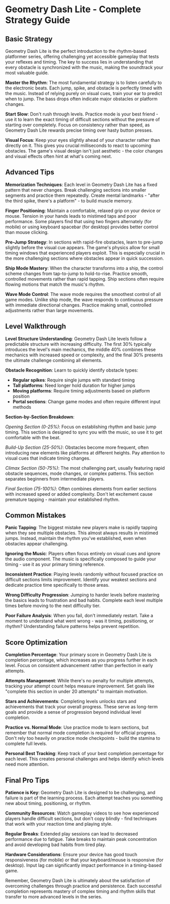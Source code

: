 # Geometry Dash Lite - Complete Strategy Guide

## Basic Strategy

Geometry Dash Lite is the perfect introduction to the rhythm-based platformer series, offering challenging yet accessible gameplay that tests your reflexes and timing. The key to success lies in understanding that every obstacle is synchronized with the music, making the soundtrack your most valuable guide.

**Master the Rhythm**: The most fundamental strategy is to listen carefully to the electronic beats. Each jump, spike, and obstacle is perfectly timed with the music. Instead of relying purely on visual cues, train your ear to predict when to jump. The bass drops often indicate major obstacles or platform changes.

**Start Slow**: Don't rush through levels. Practice mode is your best friend - use it to learn the exact timing of difficult sections without the pressure of starting over completely. Focus on consistency rather than speed, as Geometry Dash Lite rewards precise timing over hasty button presses.

**Visual Focus**: Keep your eyes slightly ahead of your character rather than directly on it. This gives you crucial milliseconds to react to upcoming obstacles. The game's visual design isn't just aesthetic - the color changes and visual effects often hint at what's coming next.

## Advanced Tips

**Memorization Techniques**: Each level in Geometry Dash Lite has a fixed pattern that never changes. Break challenging sections into smaller segments and practice them repeatedly. Create mental landmarks - "after the third spike, there's a platform" - to build muscle memory.

**Finger Positioning**: Maintain a comfortable, relaxed grip on your device or mouse. Tension in your hands leads to mistimed taps and poor performance. Some players find that using two fingers alternately (for mobile) or using keyboard spacebar (for desktop) provides better control than mouse clicking.

**Pre-Jump Strategy**: In sections with rapid-fire obstacles, learn to pre-jump slightly before the visual cue appears. The game's physics allow for small timing windows that experienced players exploit. This is especially crucial in the more challenging sections where obstacles appear in quick succession.

**Ship Mode Mastery**: When the character transforms into a ship, the control scheme changes from tap-to-jump to hold-to-rise. Practice smooth, controlled movements rather than rapid tapping. Ship sections often require flowing motions that match the music's rhythm.

**Wave Mode Control**: The wave mode requires the smoothest control of all game modes. Unlike ship mode, the wave responds to continuous pressure with immediate directional changes. Practice making small, controlled adjustments rather than large movements.

## Level Walkthrough

**Level Structure Understanding**: Geometry Dash Lite levels follow a predictable structure with increasing difficulty. The first 30% typically introduces the level's main mechanics, the middle 40% combines these mechanics with increased speed or complexity, and the final 30% presents the ultimate challenge combining all elements.

**Obstacle Recognition**: Learn to quickly identify obstacle types:
- **Regular spikes**: Require single jumps with standard timing
- **Tall platforms**: Need longer hold duration for higher jumps  
- **Moving platforms**: Require timing adjustments based on platform position
- **Portal sections**: Change game modes and often require different input methods

**Section-by-Section Breakdown**:

*Opening Section (0-25%)*: Focus on establishing rhythm and basic jump timing. This section is designed to sync you with the music, so use it to get comfortable with the beat.

*Build-Up Section (25-50%)*: Obstacles become more frequent, often introducing new elements like platforms at different heights. Pay attention to visual cues that indicate timing changes.

*Climax Section (50-75%)*: The most challenging part, usually featuring rapid obstacle sequences, mode changes, or complex patterns. This section separates beginners from intermediate players.

*Final Section (75-100%)*: Often combines elements from earlier sections with increased speed or added complexity. Don't let excitement cause premature tapping - maintain your established rhythm.

## Common Mistakes

**Panic Tapping**: The biggest mistake new players make is rapidly tapping when they see multiple obstacles. This almost always results in mistimed jumps. Instead, maintain the rhythm you've established, even when obstacles appear challenging.

**Ignoring the Music**: Players often focus entirely on visual cues and ignore the audio component. The music is specifically composed to guide your timing - use it as your primary timing reference.

**Inconsistent Practice**: Playing levels randomly without focused practice on difficult sections limits improvement. Identify your weakest sections and dedicate practice time specifically to those areas.

**Wrong Difficulty Progression**: Jumping to harder levels before mastering the basics leads to frustration and bad habits. Complete each level multiple times before moving to the next difficulty tier.

**Poor Failure Analysis**: When you fail, don't immediately restart. Take a moment to understand what went wrong - was it timing, positioning, or rhythm? Understanding failure patterns helps prevent repetition.

## Score Optimization

**Completion Percentage**: Your primary score in Geometry Dash Lite is completion percentage, which increases as you progress further in each level. Focus on consistent advancement rather than perfection in early attempts.

**Attempts Management**: While there's no penalty for multiple attempts, tracking your attempt count helps measure improvement. Set goals like "complete this section in under 20 attempts" to maintain motivation.

**Stars and Achievements**: Completing levels unlocks stars and achievements that track your overall progress. These serve as long-term goals and provide a sense of progression beyond individual level completion.

**Practice vs. Normal Mode**: Use practice mode to learn sections, but remember that normal mode completion is required for official progress. Don't rely too heavily on practice mode checkpoints - build the stamina to complete full levels.

**Personal Best Tracking**: Keep track of your best completion percentage for each level. This creates personal challenges and helps identify which levels need more attention.

## Final Pro Tips

**Patience is Key**: Geometry Dash Lite is designed to be challenging, and failure is part of the learning process. Each attempt teaches you something new about timing, positioning, or rhythm.

**Community Resources**: Watch gameplay videos to see how experienced players handle difficult sections, but don't copy blindly - find techniques that work with your reaction time and playing style.

**Regular Breaks**: Extended play sessions can lead to decreased performance due to fatigue. Take breaks to maintain peak concentration and avoid developing bad habits from tired play.

**Hardware Considerations**: Ensure your device has good touch responsiveness (for mobile) or that your keyboard/mouse is responsive (for desktop). Input lag can significantly impact performance in a timing-based game.

Remember, Geometry Dash Lite is ultimately about the satisfaction of overcoming challenges through practice and persistence. Each successful completion represents mastery of complex timing and rhythm skills that transfer to more advanced levels in the series.